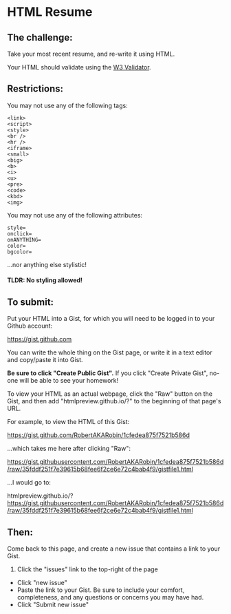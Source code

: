 # HTML Resume

## The challenge:

Take your most recent resume, and re-write it using HTML.

Your HTML should validate using the [W3 Validator](https://validator.w3.org/nu/).

## Restrictions:

You may not use any of the following tags:

```
<link>
<script>
<style>
<br />
<hr />
<iframe>
<small>
<big>
<b>
<i>
<u>
<pre>
<code>
<kbd>
<img>
```

You may not use any of the following attributes:

```
style=
onclick=
onANYTHING=
color=
bgcolor=
```

...nor anything else stylistic!

#### TLDR: No styling allowed!

## To submit:

Put your HTML into a Gist, for which you will need to be logged in to your Github account:

https://gist.github.com

You can write the whole thing on the Gist page, or write it in a text editor and copy/paste it into Gist.

**Be sure to click "Create Public Gist".** If you click "Create Private Gist", no-one will be able to see your homework!

To view your HTML as an actual webpage, click the "Raw" button on the Gist, and then add "htmlpreview.github.io/?" to the beginning of that page's URL.

For example, to view the HTML of this Gist:

https://gist.github.com/RobertAKARobin/1cfedea875f7521b586d

...which takes me here after clicking "Raw":

https://gist.githubusercontent.com/RobertAKARobin/1cfedea875f7521b586d/raw/35fddf251f7e39615b68fee6f2ce6e72c4bab4f9/gistfile1.html

...I would go to:

htmlpreview.github.io/?https://gist.githubusercontent.com/RobertAKARobin/1cfedea875f7521b586d/raw/35fddf251f7e39615b68fee6f2ce6e72c4bab4f9/gistfile1.html

## Then:

Come back to this page, and create a new issue that contains a link to your Gist.

1. Click the "issues" link to the top-right of the page
- Click "new issue"
- Paste the link to your Gist. Be sure to include your comfort, completeness, and any questions or concerns you may have had.
- Click "Submit new issue"

